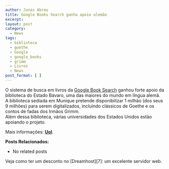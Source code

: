 ```yaml
---
author: Jonas Abreu
title: Google Books Search ganha apoio alemão
excerpt:
layout: post
category:
  - News
tags:
  - biblioteca
  - goethe
  - Google
  - google_books
  - grimm
  - Livros
  - News
post_format: [ ]
---
```

O sistema de busca em livros da [Google Book Search][1] ganhou forte apoio da biblioteca do Estado Bávaro, uma das maiores do mundo em língua alemã. A biblioteca sediada em Munique pretende disponibilizar 1 milhão (dos seus 9 milhões) para serem digitalizados, incluindo clássicos de Goethe e os contos de fadas dos Irmãos Grimm.  
Além dessa biblioteca, várias universidades dos Estados Unidos estão apoiando o projeto.

Mais informações: **[Uol][2]**.

**Posts Relacionados:** 
*   No related posts










Veja como ter um desconto no [Dreamhost][7]: um excelente servidor web.

 [1]: http://books.google.com
 [2]: http://tecnologia.uol.com.br/ultnot/reuters/2007/03/07/ult3949u1130.jhtm





